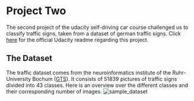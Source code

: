# Project Two
The second project of the udacity self-driving car course challenged us to classify traffic signs, taken from a dataset of german traffic signs. Click [here](https://github.com/CYHSM/carnd/blob/master/CarND-Traffic-Sign-Classifier-Project/README_Udacity.md) for the official Udacity readme regarding this project.

## The Dataset
The traffic dataset comes from the neuroinformatics institute of the Ruhr-University Bochum ([GTS](benchmark.ini.trub.derub.de)). It consists of 51839 pictures of traffic signs divided into 43 classes. Here is an overview over the different classes and their corresponding number of images.
![sample_dataset](https://github.com/CYHSM/carnd/blob/master/CarND-Traffic-Sign-Classifier-Project/sample_dataset.png)
